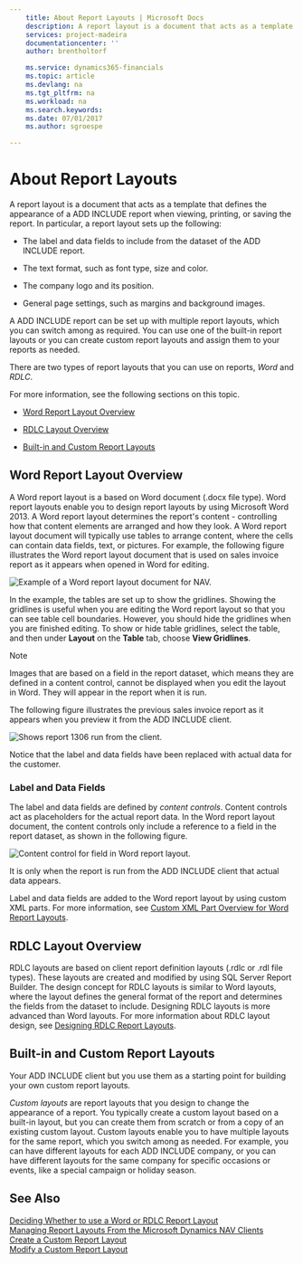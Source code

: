```yaml
---
    title: About Report Layouts | Microsoft Docs
    description: A report layout is a document that acts as a template that defines the appearance of a ADD INCLUDE<!--[!INCLUDE[d365fin](../../includes/d365fin_md.md)]--> report when viewing, printing, or saving the report. In particular, a report layout sets up the following:
    services: project-madeira
    documentationcenter: ''
    author: brentholtorf

    ms.service: dynamics365-financials
    ms.topic: article
    ms.devlang: na
    ms.tgt_pltfrm: na
    ms.workload: na
    ms.search.keywords:
    ms.date: 07/01/2017
    ms.author: sgroespe

---
```

# About Report Layouts
A report layout is a document that acts as a template that defines the appearance of a ADD INCLUDE<!--[!INCLUDE[d365fin](../../includes/d365fin_md.md)]--> report when viewing, printing, or saving the report. In particular, a report layout sets up the following:  
  
-   The label and data fields to include from the dataset of the ADD INCLUDE<!--[!INCLUDE[d365fin](../../includes/d365fin_md.md)]--> report.  
  
-   The text format, such as font type, size and color.  
  
-   The company logo and its position.  
  
-   General page settings, such as margins and background images.  
  
 A ADD INCLUDE<!--[!INCLUDE[d365fin](../../includes/d365fin_md.md)]--> report can be set up with multiple report layouts, which you can switch among as required. You can use one of the built-in report layouts or you can create custom report layouts and assign them to your reports as needed.  
  
 There are two types of report layouts that you can use on reports, *Word* and *RDLC*.  
  
 For more information, see the following sections on this topic.  
  
-   [Word Report Layout Overview](../WorkingWithDynamics/about-report-layouts.md#WordLayout)  
  
-   [RDLC Layout Overview](../WorkingWithDynamics/about-report-layouts.md#RDLCLayout)  
  
-   [Built-in and Custom Report Layouts](../WorkingWithDynamics/about-report-layouts.md#BuiltinLayout)  
  
##  <a name="WordLayout"></a> Word Report Layout Overview  
 A Word report layout is a based on Word document (.docx file type). Word report layouts enable you to design report layouts by using Microsoft Word 2013. A Word report layout determines the report's content - controlling how that content elements are arranged and how they look. A Word report layout document will typically use tables to arrange content, where the cells can contain data fields, text, or pictures. For example, the following figure illustrates the Word report layout document that is used on sales invoice report as it appears when opened in Word for editing.  
  
 ![Example of a Word report layout document for NAV.](../FullExperience/media/nav_wordreportlayout_edit_in_word_example.png "NAV_WordReportLayout_Edit_In_Word_Example")  
  
 In the example, the tables are set up to show the gridlines. Showing the gridlines is useful when you are editing the Word report layout so that you can see table cell boundaries. However, you should hide the gridlines when you are finished editing. To show or hide table gridlines, select the table, and then under **Layout** on the **Table** tab, choose **View Gridlines**.  
  
> [!NOTE]  
>  Images that are based on a field in the report dataset, which means they are defined in a content control, cannot be displayed when you edit the layout in Word. They will appear in the report when it is run.  
  
 The following figure illustrates the previous sales invoice report as it appears when you preview it from the ADD INCLUDE<!--[!INCLUDE[d365fin](../../includes/d365fin_md.md)]--> client.  
  
 ![Shows report 1306 run from the client.](../FullExperience/media/nav_wordreportlayout_example_from_client.png "NAV_WordReportLayout_Example_From_Client")  
  
 Notice that the label and data fields have been replaced with actual data for the customer.  
  
### Label and Data Fields  
 The label and data fields are defined by *content controls*. Content controls act as placeholders for the actual report data. In the Word report layout document, the content controls only include a reference to a field in the report dataset, as shown in the following figure.  
  
 ![Content control for field in Word report layout.](../FullExperience/media/nav_wordreportlayouts_contentcontrol.png "NAV_WordReportLayouts_ContentControl")  
  
 It is only when the report is run from the ADD INCLUDE<!--[!INCLUDE[d365fin](../../includes/d365fin_md.md)]--> client that actual data appears.  
  
 Label and data fields are added to the Word report layout by using custom XML parts. For more information, see [Custom XML Part Overview for Word Report Layouts](../FullExperience/how-to-add-fields-to-a-word-report-layout.md).  
  
##  <a name="RDLCLayout"></a> RDLC Layout Overview  
 RDLC layouts are based on client report definition layouts (.rdlc or .rdl file types). These layouts are created and modified by using SQL Server Report Builder. The design concept for RDLC layouts is similar to Word layouts, where the layout defines the general format of the report and determines the fields from the dataset to include. Designing RDLC layouts is more advanced than Word layouts. For more information about RDLC layout design, see [Designing RDLC Report Layouts](../FullExperience/Designing%20RDLC%20Report%20Layouts.md).  
  
##  <a name="BuiltinLayout"></a> Built-in and Custom Report Layouts  
 Your ADD INCLUDE<!--[!INCLUDE[d365fin](../../includes/d365fin_md.md)]--> client but you use them as a starting point for building your own custom report layouts.  
  
 *Custom layouts* are report layouts that you design to change the appearance of a report. You typically create a custom layout based on a built-in layout, but you can create them from scratch or from a copy of an existing custom layout. Custom layouts enable you to have multiple layouts for the same report, which you switch among as needed. For example, you can have different layouts for each ADD INCLUDE<!--[!INCLUDE[d365fin](../../includes/d365fin_md.md)]--> company, or you can have different layouts for the same company for specific occasions or events, like a special campaign or holiday season.  
  
## See Also  
 [Deciding Whether to use a Word or RDLC Report Layout](../FullExperience/deciding-whether-to-use-a-word-or-rdlc-report-layout.md)   
 [Managing Report Layouts From the Microsoft Dynamics NAV Clients](../FullExperience/managing-report-layouts-from-the-microsoft-dynamics-nav-clients.md)   
 [Create a Custom Report Layout](../FullExperience/how-to-create-a-custom-report-layout.md)   
 [Modify a Custom Report Layout](../FullExperience/how-to-modify-a-custom-report-layout.md)